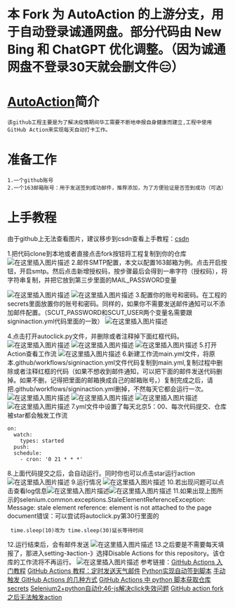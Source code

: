 # 本 Fork 为 AutoAction 的上游分支，用于自动登录诚通网盘。部分代码由 New Bing 和 ChatGPT 优化调整。（因为诚通网盘不登录30天就会删文件😑）
# [AutoAction](https://github.com/Saujyun/AutoAction)简介
    该github工程主要是为了解决疫情期间华工需要不断地申报自身健康而建立,工程中使用GitHub Action来实现每天自动打卡工作。
# 准备工作
    1.一个github账号
    2.一个163邮箱账号：用于发送签到成功邮件，推荐添加，为了方便验证是否签到成功（可选）
#	上手教程
由于github上无法查看图片，建议移步到csdn查看上手教程：[csdn](https://blog.csdn.net/police_1/article/details/106837694)

1.把代码clone到本地或者直接点击fork按钮将工程复制到你的仓库
![在这里插入图片描述](https://img-blog.csdnimg.cn/20200618170529885.png)
2.邮件SMTP配置，本文以配置163邮箱为例。点击开启按钮，开启smtp。然后点击新增授权码，按步骤最后会得到一串字符（授权码），将字符串复制，并把它放到第三步里面的MAIL_PASSWORD变量

![在这里插入图片描述](https://img-blog.csdnimg.cn/20200618182701545.png?x-oss-process=image/watermark,type_ZmFuZ3poZW5naGVpdGk,shadow_10,text_aHR0cHM6Ly9ibG9nLmNzZG4ubmV0L3BvbGljZV8x,size_16,color_FFFFFF,t_70)
![在这里插入图片描述](https://img-blog.csdnimg.cn/20200618182802385.png?x-oss-process=image/watermark,type_ZmFuZ3poZW5naGVpdGk,shadow_10,text_aHR0cHM6Ly9ibG9nLmNzZG4ubmV0L3BvbGljZV8x,size_16,color_FFFFFF,t_70)
 3.配置你的账号和密码。在工程的secrets里面放置你的账号和密码。同样的，如果你不需要发送邮件通知可以不添加邮件配置。（SCUT_PASSWORD和SCUT_USER两个变量名需要跟signinaction.yml代码里面的一致）
![在这里插入图片描述](https://img-blog.csdnimg.cn/20200618173121361.png?x-oss-process=image/watermark,type_ZmFuZ3poZW5naGVpdGk,shadow_10,text_aHR0cHM6Ly9ibG9nLmNzZG4ubmV0L3BvbGljZV8x,size_16,color_FFFFFF,t_70)

4.点击打开autoclick.py文件，并删除或者注释掉下面红框代码。
 ![在这里插入图片描述](https://img-blog.csdnimg.cn/20200618172029327.png?x-oss-process=image/watermark,type_ZmFuZ3poZW5naGVpdGk,shadow_10,text_aHR0cHM6Ly9ibG9nLmNzZG4ubmV0L3BvbGljZV8x,size_16,color_FFFFFF,t_70)
![在这里插入图片描述](https://img-blog.csdnimg.cn/20200618172541226.png?x-oss-process=image/watermark,type_ZmFuZ3poZW5naGVpdGk,shadow_10,text_aHR0cHM6Ly9ibG9nLmNzZG4ubmV0L3BvbGljZV8x,size_16,color_FFFFFF,t_70)
![在这里插入图片描述](https://img-blog.csdnimg.cn/20200618172155813.png?x-oss-process=image/watermark,type_ZmFuZ3poZW5naGVpdGk,shadow_10,text_aHR0cHM6Ly9ibG9nLmNzZG4ubmV0L3BvbGljZV8x,size_16,color_FFFFFF,t_70)
5.打开Action查看工作流
![在这里插入图片描述](https://img-blog.csdnimg.cn/20200618222752943.png?x-oss-process=image/watermark,type_ZmFuZ3poZW5naGVpdGk,shadow_10,text_aHR0cHM6Ly9ibG9nLmNzZG4ubmV0L3BvbGljZV8x,size_16,color_FFFFFF,t_70)
6.新建工作流main.yml文件，将原本.github/workflows/signinaction.yml文件代码复制到main.yml,复制过程中删除或者注释红框的代码（如果不想收到邮件通知，可以把下面的邮件发送代码删掉。如果不删，记得把里面的邮箱换成自己的邮箱账号。）复制完成之后，请把.github/workflows/signinaction.yml删掉，不然每天它都会运行一次。
![在这里插入图片描述](https://img-blog.csdnimg.cn/20200619094611775.png?x-oss-process=image/watermark,type_ZmFuZ3poZW5naGVpdGk,shadow_10,text_aHR0cHM6Ly9ibG9nLmNzZG4ubmV0L3BvbGljZV8x,size_16,color_FFFFFF,t_70)
![在这里插入图片描述](https://img-blog.csdnimg.cn/2020061909494572.png?x-oss-process=image/watermark,type_ZmFuZ3poZW5naGVpdGk,shadow_10,text_aHR0cHM6Ly9ibG9nLmNzZG4ubmV0L3BvbGljZV8x,size_16,color_FFFFFF,t_70)
![在这里插入图片描述](https://img-blog.csdnimg.cn/2020061909543129.png?x-oss-process=image/watermark,type_ZmFuZ3poZW5naGVpdGk,shadow_10,text_aHR0cHM6Ly9ibG9nLmNzZG4ubmV0L3BvbGljZV8x,size_16,color_FFFFFF,t_70)
![在这里插入图片描述](https://img-blog.csdnimg.cn/20200619095721133.png?x-oss-process=image/watermark,type_ZmFuZ3poZW5naGVpdGk,shadow_10,text_aHR0cHM6Ly9ibG9nLmNzZG4ubmV0L3BvbGljZV8x,size_16,color_FFFFFF,t_70)
7.yml文件中设置了每天北京5：00、每次代码提交、仓库被star都会触发工作流
```
on:
  watch:
    types: started
  push:
  schedule:
    - cron: '0 21 * * *'
```
8.上面代码提交之后，会自动运行。同时你也可以点击star运行action
![在这里插入图片描述](https://img-blog.csdnimg.cn/20200618223210719.png)
9.运行情况
![在这里插入图片描述](https://img-blog.csdnimg.cn/2020061822350874.png?x-oss-process=image/watermark,type_ZmFuZ3poZW5naGVpdGk,shadow_10,text_aHR0cHM6Ly9ibG9nLmNzZG4ubmV0L3BvbGljZV8x,size_16,color_FFFFFF,t_70)
10.若出现问题可以点击查看log信息![在这里插入图片描述](https://img-blog.csdnimg.cn/20200618183751835.png?x-oss-process=image/watermark,type_ZmFuZ3poZW5naGVpdGk,shadow_10,text_aHR0cHM6Ly9ibG9nLmNzZG4ubmV0L3BvbGljZV8x,size_16,color_FFFFFF,t_70)![在这里插入图片描述](https://img-blog.csdnimg.cn/20200618183704916.png?x-oss-process=image/watermark,type_ZmFuZ3poZW5naGVpdGk,shadow_10,text_aHR0cHM6Ly9ibG9nLmNzZG4ubmV0L3BvbGljZV8x,size_16,color_FFFFFF,t_70)
11.如果出现上图所示的selenium.common.exceptions.StaleElementReferenceException: Message: stale element reference: element is not attached to the page document错误：可以尝试将autoclick.py第30行里面的

```
 time.sleep(10)改为 time.sleep(30)延长等待时间 
```

12.运行结束后，会有邮件发送
![在这里插入图片描述](https://img-blog.csdnimg.cn/20200618223940995.png?x-oss-process=image/watermark,type_ZmFuZ3poZW5naGVpdGk,shadow_10,text_aHR0cHM6Ly9ibG9nLmNzZG4ubmV0L3BvbGljZV8x,size_16,color_FFFFFF,t_70)
13.之后要是不需要每天填报了，那进入setting-》action-》选择Disable Actions for this repository。该仓库的工作流将不再运行。
![在这里插入图片描述](https://img-blog.csdnimg.cn/20200619100121815.png?x-oss-process=image/watermark,type_ZmFuZ3poZW5naGVpdGk,shadow_10,text_aHR0cHM6Ly9ibG9nLmNzZG4ubmV0L3BvbGljZV8x,size_16,color_FFFFFF,t_70)
参考链接：[GitHub Actions 入门教程](http://www.ruanyifeng.com/blog/2019/09/getting-started-with-github-actions.html)
[GitHub Actions 教程：定时发送天气邮件](http://www.ruanyifeng.com/blog/2019/12/github_actions.html)
[Python实现自动签到脚本](https://blog.csdn.net/ydydyd00/article/details/80882183)
[手动触发 GitHub Actions 的几种方式](https://p3terx.com/archives/github-actions-manual-trigger.html)
[GitHub Actions 中 python 脚本获取仓库 secrets](https://blog.csdn.net/sculpta/article/details/106474324)
[Selenium2+python自动化46-js解决click失效问题](https://www.cnblogs.com/yoyoketang/p/6569226.html)
[GitHub action fork之后无法触发action](https://github.community/t/forked-repo-doesnt-trigger-action/16259)
